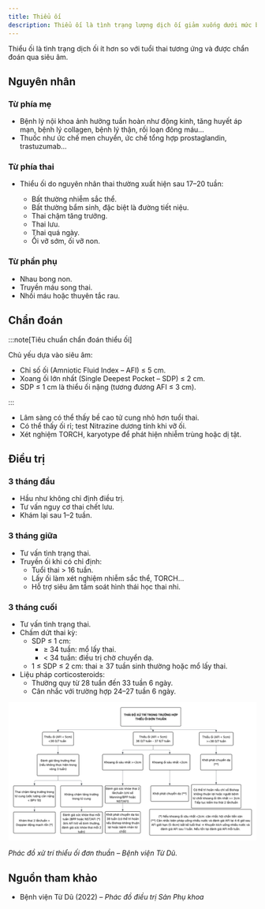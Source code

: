```yaml
---
title: Thiểu ối
description: Thiểu ối là tình trạng lượng dịch ối giảm xuống dưới mức bình thường theo tuổi thai, có thể gây nguy cơ tiềm ẩn cho thai nhi và mẹ.
---
```


Thiểu ối là tình trạng dịch ối ít hơn so với tuổi thai tương ứng và được chẩn đoán qua siêu âm.

## Nguyên nhân

### Từ phía mẹ

- Bệnh lý nội khoa ảnh hưởng tuần hoàn như động kinh, tăng huyết áp mạn, bệnh lý collagen, bệnh lý thận, rối loạn đông máu...
- Thuốc như ức chế men chuyển, ức chế tổng hợp prostaglandin, trastuzumab...

### Từ phía thai

- Thiểu ối do nguyên nhân thai thường xuất hiện sau 17–20 tuần:

  - Bất thường nhiễm sắc thể.
  - Bất thường bẩm sinh, đặc biệt là đường tiết niệu.
  - Thai chậm tăng trưởng.
  - Thai lưu.
  - Thai quá ngày.
  - Ối vỡ sớm, ối vỡ non.

### Từ phần phụ

- Nhau bong non.
- Truyền máu song thai.
- Nhồi máu hoặc thuyên tắc rau.

## Chẩn đoán

:::note[Tiêu chuẩn chẩn đoán thiểu ối]

Chủ yếu dựa vào siêu âm:

- Chỉ số ối (Amniotic Fluid Index – AFI) ≤ 5 cm.
- Xoang ối lớn nhất (Single Deepest Pocket – SDP) ≤ 2 cm.
- SDP ≤ 1 cm là thiểu ối nặng (tương đương AFI ≤ 3 cm).

:::

- Lâm sàng có thể thấy bề cao tử cung nhỏ hơn tuổi thai.
- Có thể thấy ối rỉ; test Nitrazine dương tính khi vỡ ối.
- Xét nghiệm TORCH, karyotype để phát hiện nhiễm trùng hoặc dị tật.

## Điều trị

### 3 tháng đầu

- Hầu như không chỉ định điều trị.
- Tư vấn nguy cơ thai chết lưu.
- Khám lại sau 1–2 tuần.

### 3 tháng giữa

- Tư vấn tình trạng thai.
- Truyền ối khi có chỉ định:
  - Tuổi thai > 16 tuần.
  - Lấy ối làm xét nghiệm nhiễm sắc thể, TORCH...
  - Hỗ trợ siêu âm tầm soát hình thái học thai nhi.

### 3 tháng cuối

- Tư vấn tình trạng thai.
- Chấm dứt thai kỳ:
  - SDP ≤ 1 cm:
    - ≥ 34 tuần: mổ lấy thai.
    - < 34 tuần: điều trị chờ chuyển dạ.
  - 1 ≤ SDP ≤ 2 cm: thai ≥ 37 tuần sinh thường hoặc mổ lấy thai.
- Liệu pháp corticosteroids:
  - Thường quy từ 28 tuần đến 33 tuần 6 ngày.
  - Cân nhắc với trường hợp 24–27 tuần 6 ngày.

![Phác đồ xử trí thiểu ối đơn thuần – Bệnh viện Từ Dũ](../../../../assets/san-khoa/thieu-oi/phac-do-xu-tri-thieu-oi-don-thuan.png)

_Phác đồ xử trí thiểu ối đơn thuần – Bệnh viện Từ Dũ._

## Nguồn tham khảo

- Bệnh viện Từ Dũ (2022) – _Phác đồ điều trị Sản Phụ khoa_
